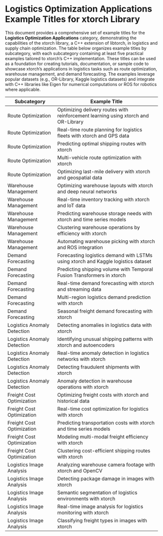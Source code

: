 # Logistics Optimization Applications Example Titles for xtorch Library

This document provides a comprehensive set of example titles for the **Logistics Optimization Applications** category, demonstrating the capabilities of the xtorch library, a C++ extension of libtorch, in logistics and supply chain optimization. The table below organizes example titles by subcategory, with each subcategory containing at least five practical examples tailored to xtorch’s C++ implementation. These titles can be used as a foundation for creating tutorials, documentation, or sample code to showcase xtorch’s applications in logistics tasks such as route optimization, warehouse management, and demand forecasting. The examples leverage popular datasets (e.g., OR-Library, Kaggle logistics datasets) and integrate with C++ libraries like Eigen for numerical computations or ROS for robotics where applicable.

| **Subcategory**                     | **Example Title**                                                                 |
|-------------------------------------|-----------------------------------------------------------------------------------|
| Route Optimization                 | Optimizing delivery routes with reinforcement learning using xtorch and OR-Library |
| Route Optimization                 | Real-time route planning for logistics fleets with xtorch and GPS data           |
| Route Optimization                 | Predicting optimal shipping routes with xtorch                                   |
| Route Optimization                 | Multi-vehicle route optimization with xtorch                                      |
| Route Optimization                 | Optimizing last-mile delivery with xtorch and geospatial data                     |
| Warehouse Management               | Optimizing warehouse layouts with xtorch and deep neural networks                 |
| Warehouse Management               | Real-time inventory tracking with xtorch and IoT data                            |
| Warehouse Management               | Predicting warehouse storage needs with xtorch and time series models             |
| Warehouse Management               | Clustering warehouse operations by efficiency with xtorch                         |
| Warehouse Management               | Automating warehouse picking with xtorch and ROS integration                      |
| Demand Forecasting                 | Forecasting logistics demand with LSTMs using xtorch and Kaggle logistics dataset |
| Demand Forecasting                 | Predicting shipping volume with Temporal Fusion Transformers in xtorch            |
| Demand Forecasting                 | Real-time demand forecasting with xtorch and streaming data                      |
| Demand Forecasting                 | Multi-region logistics demand prediction with xtorch                              |
| Demand Forecasting                 | Seasonal freight demand forecasting with xtorch                                   |
| Logistics Anomaly Detection        | Detecting anomalies in logistics data with xtorch                                 |
| Logistics Anomaly Detection        | Identifying unusual shipping patterns with xtorch and autoencoders                |
| Logistics Anomaly Detection        | Real-time anomaly detection in logistics networks with xtorch                     |
| Logistics Anomaly Detection        | Detecting fraudulent shipments with xtorch                                        |
| Logistics Anomaly Detection        | Anomaly detection in warehouse operations with xtorch                             |
| Freight Cost Optimization          | Optimizing freight costs with xtorch and historical data                         |
| Freight Cost Optimization          | Real-time cost optimization for logistics with xtorch                            |
| Freight Cost Optimization          | Predicting transportation costs with xtorch and time series models               |
| Freight Cost Optimization          | Modeling multi-modal freight efficiency with xtorch                               |
| Freight Cost Optimization          | Clustering cost-efficient shipping routes with xtorch                             |
| Logistics Image Analysis           | Analyzing warehouse camera footage with xtorch and OpenCV                         |
| Logistics Image Analysis           | Detecting package damage in images with xtorch                                    |
| Logistics Image Analysis           | Semantic segmentation of logistics environments with xtorch                       |
| Logistics Image Analysis           | Real-time image analysis for logistics monitoring with xtorch                     |
| Logistics Image Analysis           | Classifying freight types in images with xtorch                                   |